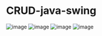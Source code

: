 # CRUD-java-swing
![image](https://github.com/ghaidasandie/CRUD-java-swing/assets/97036031/3b4a927c-7abe-4dff-93fe-1e663e98b8a9)
![image](https://github.com/ghaidasandie/CRUD-java-swing/assets/97036031/27b33ef0-a0fc-432f-bbeb-b48e3dbdaeb2)
![image](https://github.com/ghaidasandie/CRUD-java-swing/assets/97036031/b83186d7-5540-4a5a-b71c-3a56439f383a)
![image](https://github.com/ghaidasandie/CRUD-java-swing/assets/97036031/ab300ee8-266e-4018-a5a2-0eb9866b9bce)
